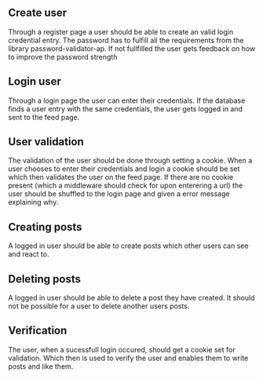 ## Create user
Through a register page a user should be able to create an valid login credential entry. The password has to fulfill all the requirements from the library password-validator-ap. If not fullfilled the user gets  feedback on how to improve the password strength

## Login user
Through a login page the user can enter their credentials. If the database finds a user entry with the same credentials, the user gets logged in and sent to the feed page.

## User validation
The validation of the user should be done through setting a cookie. 
When a user chooses to enter their credentials and login a cookie should be set which then validates the user on the feed page. If there are no cookie present (which a middleware should check for upon enterering a url) the user should be shuffled to the login page and given a error message explaining why. 

## Creating posts
A logged in user should be able to create posts which other users can see and react to. 

## Deleting posts
A logged in user should be able to delete a post they have created. It should not be possible for a user to delete another users posts.

## Verification
The user, when a sucessfull login occured, should get a cookie set for validation. Which then is used to verify the user and enables them to write posts and like them.